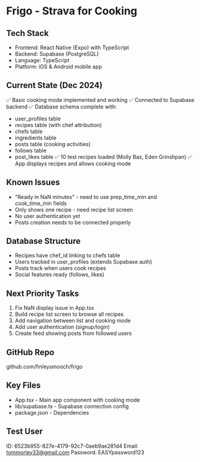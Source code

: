 # Frigo - Strava for Cooking

## Tech Stack
- Frontend: React Native (Expo) with TypeScript
- Backend: Supabase (PostgreSQL)
- Language: TypeScript
- Platform: iOS & Android mobile app

## Current State (Dec 2024)
✅ Basic cooking mode implemented and working
✅ Connected to Supabase backend
✅ Database schema complete with:
  - user_profiles table
  - recipes table (with chef attribution)
  - chefs table
  - ingredients table
  - posts table (cooking activities)
  - follows table
  - post_likes table
✅ 10 test recipes loaded (Molly Baz, Eden Grinshpan)
✅ App displays recipes and allows cooking mode

## Known Issues
- "Ready in NaN minutes" - need to use prep_time_min and cook_time_min fields
- Only shows one recipe - need recipe list screen
- No user authentication yet
- Posts creation needs to be connected properly

## Database Structure
- Recipes have chef_id linking to chefs table
- Users tracked in user_profiles (extends Supabase auth)
- Posts track when users cook recipes
- Social features ready (follows, likes)

## Next Priority Tasks
1. Fix NaN display issue in App.tsx
2. Build recipe list screen to browse all recipes
3. Add navigation between list and cooking mode
4. Add user authentication (signup/login)
5. Create feed showing posts from followed users

## GitHub Repo
github.com/finleysmooch/frigo

## Key Files
- App.tsx - Main app component with cooking mode
- lib/supabase.ts - Supabase connection config
- package.json - Dependencies

## Test User
ID: 6523b955-827e-4179-92c7-0aeb9ae281d4
Email: tommorley33@gmail.com
Password: EASYpassword123
